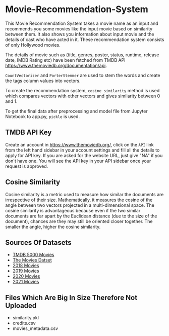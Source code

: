 # Movie-Recommendation-System

This Movie Recommendation System takes a movie name as an input and recommends you some movies like the input movie based on similarity between them. It also shows you information about input movie and the details of cast who have acted in it. These recommendation system consists of only Hollywood movies. 

The details of movie such as (title, genres, poster, status, runtime, release date, IMDB Rating etc) have been fetched from TMDB API  https://www.themoviedb.org/documentation/api.

`CountVectorizer` and `PorterStemmer` are used to stem the words and create the tags column values into vectors.

To create the recommendation system, `cosine_similarity` method is used which compares vectors with other vectors and gives similarity between 0 and 1.

To get the final data after preprocessing and model file from Jupyter Notebook to app.py, `pickle` is used.


## TMDB API Key
Create an account in https://www.themoviedb.org/, click on the `API` link from the left hand sidebar in your account settings and fill all the details to apply for API key. If you are asked for the website URL, just give "NA" if you don't have one. You will see the API key in your API sidebar once your request is approved.

## Cosine Similarity
Cosine similarity is a metric used to measure how similar the documents are irrespective of their size. Mathematically, it measures the cosine of the angle between two vectors projected in a multi-dimensional space. The cosine similarity is advantageous because even if the two similar documents are far apart by the Euclidean distance (due to the size of the document), chances are they may still be oriented closer together. The smaller the angle, higher the cosine similarity.

## Sources Of Datasets

- [TMDB 5000 Movies](https://www.kaggle.com/carolzhangdc/imdb-5000-movie-dataset)
- [The Movies Datset](https://www.kaggle.com/rounakbanik/the-movies-dataset)
- [2018 Movies](https://en.wikipedia.org/wiki/List_of_American_films_of_2018)
- [2019 Movies](https://en.wikipedia.org/wiki/List_of_American_films_of_2019)
- [2020 Movies](https://en.wikipedia.org/wiki/List_of_American_films_of_2020)
- [2021 Movies](https://en.wikipedia.org/wiki/List_of_American_films_of_2021)

## Files Which Are Big In Size Therefore Not Uploaded

- similarity.pkl
- credits.csv
- movies_metadata.csv
